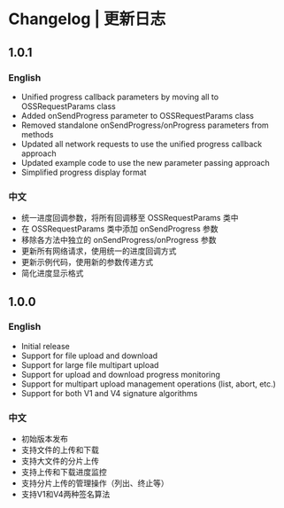 # Changelog | 更新日志

## 1.0.1

### English

- Unified progress callback parameters by moving all to OSSRequestParams class
- Added onSendProgress parameter to OSSRequestParams class
- Removed standalone onSendProgress/onProgress parameters from methods
- Updated all network requests to use the unified progress callback approach
- Updated example code to use the new parameter passing approach
- Simplified progress display format

### 中文

- 统一进度回调参数，将所有回调移至 OSSRequestParams 类中
- 在 OSSRequestParams 类中添加 onSendProgress 参数
- 移除各方法中独立的 onSendProgress/onProgress 参数
- 更新所有网络请求，使用统一的进度回调方式
- 更新示例代码，使用新的参数传递方式
- 简化进度显示格式

## 1.0.0

### English

- Initial release
- Support for file upload and download
- Support for large file multipart upload
- Support for upload and download progress monitoring
- Support for multipart upload management operations (list, abort, etc.)
- Support for both V1 and V4 signature algorithms

### 中文

- 初始版本发布
- 支持文件的上传和下载
- 支持大文件的分片上传
- 支持上传和下载进度监控
- 支持分片上传的管理操作（列出、终止等）
- 支持V1和V4两种签名算法
